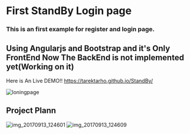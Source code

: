 First StandBy Login page 
==============================

### This is an first example for register and login page.


## Using Angularjs and Bootstrap  and it's Only FrontEnd Now The BackEnd is not implemented yet(Working on it)

Here is An Live DEMO!!  https://tarektarho.github.io/StandBy/



![loningpage](https://user-images.githubusercontent.com/18512695/30399209-391251c2-98d3-11e7-9a14-b2b8e0abb2fd.png)



## Project Plann 


![img_20170913_124601](https://user-images.githubusercontent.com/18512695/30393957-ee995eee-98c1-11e7-92ac-ad75a78cd5b2.jpg)
![img_20170913_124609](https://user-images.githubusercontent.com/18512695/30393962-f13fa658-98c1-11e7-8b7c-89c418bb7c7b.jpg)
